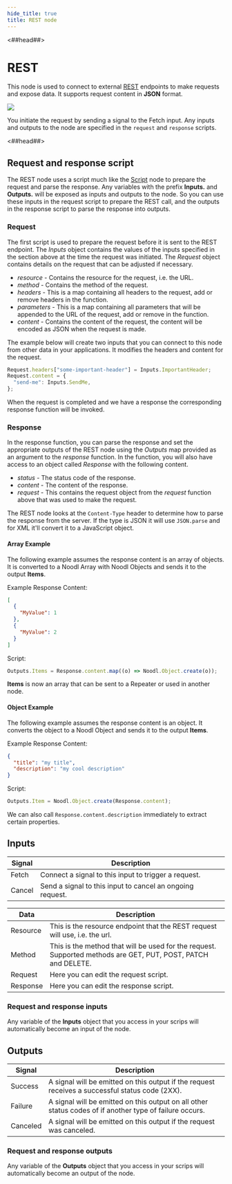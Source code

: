```yaml
---
hide_title: true
title: REST node
---
```


<##head##>

# REST

This node is used to connect to external [REST](https://en.wikipedia.org/wiki/Representational_state_transfer) endpoints to make requests and expose data. It supports request content in **JSON** format.

<div className="ndl-image-with-background l">

![](/nodes/data/rest/rest-1.png)

</div>

You initiate the request by sending a <span className="ndl-signal">signal</span> to the <span className="ndl-signal">Fetch</span> input. Any inputs and outputs to the node are specified in the `request` and `response` scripts.

<##head##>

## Request and response script

The REST node uses a script much like the [Script](/nodes/javascript/script) node to prepare the request and parse the response.
Any variables with the prefix **Inputs.** and **Outputs.** will be exposed as inputs and outputs to the node. So you can use these inputs in the request script to prepare the REST call, and the outputs in the response script to parse the response into outputs.

### Request

The first script is used to prepare the request before it is sent to the REST endpoint.
The _Inputs_ object contains the values of the inputs specified in the section above at the time the
request was initiated. The _Request_ object contains details on the request that can be adjusted if necessary.

- _resource_ - Contains the resource for the request, i.e. the URL.
- _method_ - Contains the method of the request.
- _headers_ - This is a map containing all headers to the request, add or remove headers in the function.
- _parameters_ - This is a map containing all parameters that will be appended to the URL of the request, add or remove in the function.
- _content_ - Contains the content of the request, the content will be encoded as JSON when the request is made.

The example below will create two inputs that you can connect to this node from other data in your applications. It modifies the headers and content for the request.

```javascript
Request.headers["some-important-header"] = Inputs.ImportantHeader;
Request.content = {
  "send-me": Inputs.SendMe,
};
```

When the request is completed and we have a response the corresponding response function will be invoked.

### Response

In the response function, you can parse the response and set the appropriate outputs of the REST node using the _Outputs_ map
provided as an argument to the _response_ function. In the function, you will also have access to an object called _Response_ with the following content.

- _status_ - The status code of the response.
- _content_ - The content of the response.
- _request_ - This contains the request object from the _request_ function above that was used to make the request.

The REST node looks at the `Content-Type` header to determine how to parse the response from the server. If the type is JSON it will use `JSON.parse` and for XML it'll convert it to a JavaScript object.

#### Array Example

The following example assumes the response content is an array of objects.
It is converted to a Noodl Array with Noodl Objects and sends it to the output **Items**.

Example Response Content:

```json
[
  {
    "MyValue": 1
  },
  {
    "MyValue": 2
  }
]
```

Script:

```javascript
Outputs.Items = Response.content.map((o) => Noodl.Object.create(o));
```

**Items** is now an array that can be sent to a Repeater or used in another node.

#### Object Example

The following example assumes the response content is an object.
It converts the object to a Noodl Object and sends it to the output **Items**.

Example Response Content:

```json
{
  "title": "my title",
  "description": "my cool description"
}
```

Script:

```javascript
Outputs.Item = Noodl.Object.create(Response.content);
```

We can also call `Response.content.description` immediately to extract certain properties. 

## Inputs

| Signal                                     | Description                                               |
| ------------------------------------------ | --------------------------------------------------------- |
| <span className="ndl-signal">Fetch</span>  | Connect a signal to this input to trigger a request.      |
| <span className="ndl-signal">Cancel</span> | Send a signal to this input to cancel an ongoing request. |

| Data                                       | Description                                                                                                   |
| ------------------------------------------ | ------------------------------------------------------------------------------------------------------------- |
| <span className="ndl-data">Resource</span> | This is the resource endpoint that the REST request will use, i.e. the url.                                   |
| <span className="ndl-data">Method</span>   | This is the method that will be used for the request. Supported methods are GET, PUT, POST, PATCH and DELETE. |
| <span className="ndl-data">Request</span>  | Here you can edit the request script.                                                                         |
| <span className="ndl-data">Response</span> | Here you can edit the response script.                                                                        |

### Request and response inputs

Any variable of the **Inputs** object that you access in your scrips will automatically become an input of the node.

## Outputs

| Signal                                      | Description                                                                                             |
| ------------------------------------------- | ------------------------------------------------------------------------------------------------------- |
| <span className="ndl-signal">Success</span> | A signal will be emitted on this output if the request receives a successful status code (2XX).         |
| <span className="ndl-signal">Failure</span> | A signal will be emitted on this output on all other status codes of if another type of failure occurs. |
| <span className="ndl-signal">Canceled</span> | A signal will be emitted on this output if the request was canceled. |

### Request and response outputs

Any variable of the **Outputs** object that you access in your scrips will automatically become an output of the node.
